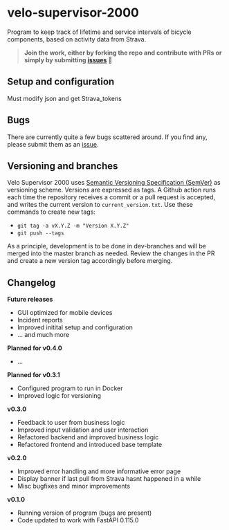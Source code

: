 # velo-supervisor-2000
Program to keep track of lifetime and service intervals of bicycle components, based on activity data from Strava.

> **Join the work, either by forking the repo and contribute with PRs or simply by submitting <a href="https://github.com/xivind/velo-supervisor-2000/issues" class="text-decoration-none">issues</a> 🙋**

## Setup and configuration
Must modify json and get Strava_tokens

## Bugs
There are currently quite a few bugs scattered around. If you find any, please submit them as an <a href="https://github.com/xivind/velo-supervisor-2000/issues" class="text-decoration-none">issue</a>.

## Versioning and branches
Velo Supervisor 2000 uses <a href="https://semver.org/" class="text-decoration-none">Semantic Versioning Specification (SemVer)</a> as versioning scheme. Versions are expressed as tags. A Github action runs each time the repository receives a commit or a pull request is accepted, and writes the current version to `current_version.txt`. Use these commands to create new tags:
- `git tag -a vX.Y.Z -m "Version X.Y.Z"`
- `git push --tags`

As a principle, development is to be done in dev-branches and will be merged into the master branch as needed. Review the changes in the PR and create a new version tag accordingly before merging.

## Changelog

**Future releases**
- GUI optimized for mobile devices
- Incident reports
- Improved initital setup and configuration
- ... and much more

**Planned for v0.4.0**
- ...

**Planned for v0.3.1**
- Configured program to run in Docker
- Improved logic for versioning 

**v0.3.0**
- Feedback to user from business logic
- Improved input validation and user interaction
- Refactored backend and improved business logic
- Refactored frontend and introduced base template

**v0.2.0**
- Improved error handling and more informative error page
- Display banner if last pull from Strava hasnt happened in a while
- Misc bugfixes and minor improvements

**v0.1.0**
- Running version of program (bugs are present)
- Code updated to work with FastAPI 0.115.0